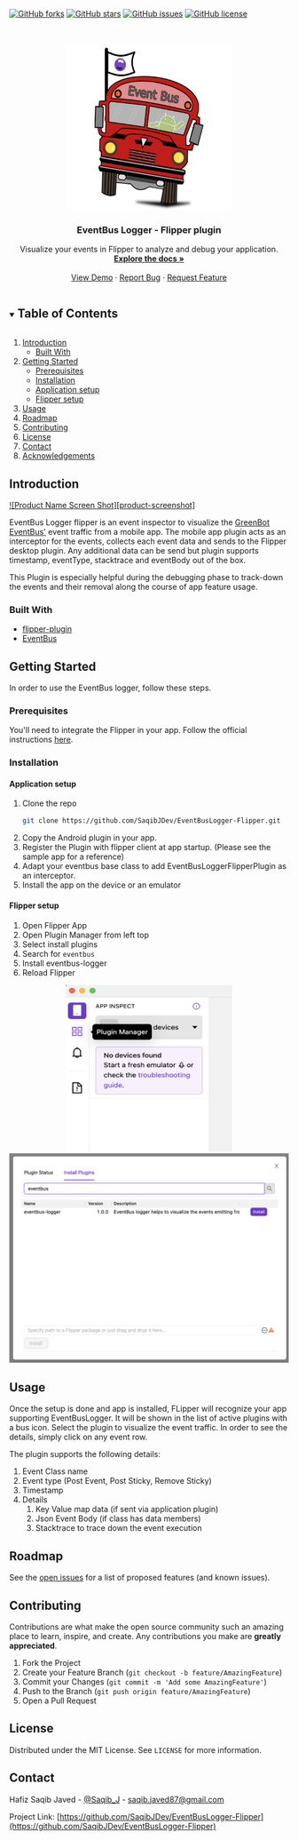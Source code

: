 
<!-- PROJECT SHIELDS -->
<!--
*** I'm using markdown "reference style" links for readability.
*** Reference links are enclosed in brackets [ ] instead of parentheses ( ).
*** See the bottom of this document for the declaration of the reference variables
*** for contributors-url, forks-url, etc. This is an optional, concise syntax you may use.
*** https://www.markdownguide.org/basic-syntax/#reference-style-links
-->
[![GitHub forks](https://img.shields.io/github/forks/SaqibJDev/EventBusLogger-Flipper)](https://github.com/SaqibJDev/EventBusLogger-Flipper/network)
[![GitHub stars](https://img.shields.io/github/stars/SaqibJDev/EventBusLogger-Flipper)](https://github.com/SaqibJDev/EventBusLogger-Flipper/stargazers)
[![GitHub issues](https://img.shields.io/github/issues/SaqibJDev/EventBusLogger-Flipper)](https://github.com/SaqibJDev/EventBusLogger-Flipper/issues)
[![GitHub license](https://img.shields.io/github/license/SaqibJDev/EventBusLogger-Flipper)](https://github.com/SaqibJDev/EventBusLogger-Flipper/blob/main/LICENSE)



<!-- PROJECT LOGO -->
<br />
<p align="center">
  <a href="https://github.com/SaqibJDev/EventBusLogger-Flipper">
    <img src="docs/images/logo.png" alt="Logo" width="300" height="300">
  </a>

  <h3 align="center">EventBus Logger - Flipper plugin</h3>

  <p align="center">
    Visualize your events in Flipper to analyze and debug your application.
    <br />
    <a href="https://github.com/SaqibJDev/EventBusLogger-Flipper"><strong>Explore the docs »</strong></a>
    <br />
    <br />
    <a href="https://github.com/SaqibJDev/EventBusLogger-Flipper">View Demo</a>
    ·
    <a href="https://github.com/SaqibJDev/EventBusLogger-Flipper/issues">Report Bug</a>
    ·
    <a href="https://github.com/SaqibJDev/EventBusLogger-Flipper/issues">Request Feature</a>
  </p>
</p>


<!-- TABLE OF CONTENTS -->
<details open="open">
  <summary><h2 style="display: inline-block">Table of Contents</h2></summary>
  <ol>
    <li>
      <a href="#introduction">Introduction</a>
      <ul>
        <li><a href="#built-with">Built With</a></li>
      </ul>
    </li>
    <li>
      <a href="#getting-started">Getting Started</a>
      <ul>
        <li><a href="#prerequisites">Prerequisites</a></li>
        <li><a href="#installation">Installation</a></li>
        <li><a href="#application-setup">Application setup</a></li>
        <li><a href="#flipper-setup">Flipper setup</a></li>
      </ul>
    </li>
    <li><a href="#usage">Usage</a></li>
    <li><a href="#roadmap">Roadmap</a></li>
    <li><a href="#contributing">Contributing</a></li>
    <li><a href="#license">License</a></li>
    <li><a href="#contact">Contact</a></li>
    <li><a href="#acknowledgements">Acknowledgements</a></li>
  </ol>
</details>



<!-- ABOUT THE PROJECT -->
## Introduction

[![Product Name Screen Shot][product-screenshot]](https://example.com)

EventBus Logger flipper is an event inspector to visualize the <a href="https://github.com/greenrobot/EventBus">GreenBot EventBus'</a> event traffic from a mobile app. The mobile app plugin acts as an interceptor for the events, collects each event data and sends to the Flipper desktop plugin. Any additional data can be send but plugin supports timestamp, eventType, stacktrace and eventBody out of the box.

This Plugin is especially helpful during the debugging phase to track-down the events and their removal along the course of app feature usage.  


### Built With

* [flipper-plugin](https://fbflipper.com/docs/tutorial/intro)
* [EventBus](https://github.com/greenrobot/EventBus)

<!-- GETTING STARTED -->
## Getting Started

In order to use the EventBus logger, follow these steps.

### Prerequisites

You'll need to integrate the Flipper in your app. Follow the official instructions [here](https://fbflipper.com/docs/getting-started/index).  


### Installation
#### Application setup
1. Clone the repo
   ```sh
   git clone https://github.com/SaqibJDev/EventBusLogger-Flipper.git
   ```
2. Copy the Android plugin in your app.
3. Register the Plugin with flipper client at app startup. (Please see the sample app for a reference)
4. Adapt your eventbus base class to add EventBusLoggerFlipperPlugin as an interceptor.
5. Install the app on the device or an emulator

#### Flipper setup
1. Open Flipper App
2. Open Plugin Manager from left top
3. Select install plugins
4. Search for `eventbus`
5. Install eventbus-logger
6. Reload Flipper
<p align="center">
<img src="docs/images/flipper-plugin-manager.png" width="300" height="300" />
    <img src="docs/images/install-desktop-plugin.png" />
  </p>


<!-- USAGE EXAMPLES -->
## Usage
Once the setup is done and app is installed, FLipper will recognize your app supporting EventBusLogger. It will be shown in the list of active plugins with a bus icon. Select the plugin to visualize the event traffic.
In order to see the details, simply click on any event row.

The plugin supports the following details:
1. Event Class name
2. Event type (Post Event, Post Sticky, Remove Sticky)
3. Timestamp 
4. Details
   1. Key Value map data (if sent via application plugin)
   2. Json Event Body (if class has data members)
   3. Stacktrace to trace down the event execution

<!-- ROADMAP -->
## Roadmap

See the [open issues](https://github.com/SaqibJDev/EventBusLogger-Flipper/issues) for a list of proposed features (and known issues).

<!-- CONTRIBUTING -->
## Contributing

Contributions are what make the open source community such an amazing place to learn, inspire, and create. Any contributions you make are **greatly appreciated**.

1. Fork the Project
2. Create your Feature Branch (`git checkout -b feature/AmazingFeature`)
3. Commit your Changes (`git commit -m 'Add some AmazingFeature'`)
4. Push to the Branch (`git push origin feature/AmazingFeature`)
5. Open a Pull Request

<!-- LICENSE -->
## License

Distributed under the MIT License. See `LICENSE` for more information.


<!-- CONTACT -->
## Contact

Hafiz Saqib Javed - [@Saqib_J](https://twitter.com/Saqib_J) - saqib.javed87@gmail.com

Project Link: [https://github.com/SaqibJDev/EventBusLogger-Flipper](https://github.com/SaqibJDev/EventBusLogger-Flipper)

